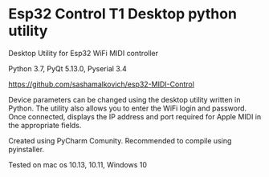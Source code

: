 # Esp32 Control T1 Desktop python utility

Desktop Utility for Esp32 WiFi MIDI controller

Python 3.7, PyQt 5.13.0, Pyserial 3.4

https://github.com/sashamalkovich/esp32-MIDI-Control

Device parameters can be changed using the desktop utility written in Python. The utility also allows you to enter the WiFi login and password. Once connected, displays the IP address and port required for Apple MIDI in the appropriate fields.


Created using PyCharm Comunity. Recommended to compile using pyinstaller.

Tested on mac os 10.13, 10.11, Windows 10

